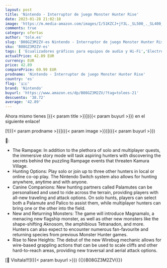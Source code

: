 ```yaml
---
layout: post
title: 'Nintendo - Interruptor de juego Monster Hunter Rise'
date: 2023-01-28 21:02:18
image: 'https://m.media-amazon.com/images/I/51KZCJ+jY3L._SL500_._SL400_.jpg'
comments: true
category: ofertas
author: 'tole.es'
slug: 'B08GZ3M2ZV-es Nintendo - Interruptor de juego Monster Hunter Rise'
sku: 'B08GZ3M2ZV-es'
tags: [ 'Ecualizadores gráficos para equipos de audio y Hi-Fi','Electrónica','Equipos de audio y Hi-Fi','Hardware y juegos para Nintendo Switch','Receptores y componentes de equipos de audio y Hi-Fi','Videojuegos','nintendo','🇪🇸', ]
actualPrice: 42.89 EUR
currency: EUR
price: 42.89
comparePrice: 69.99 EUR
prodname: 'Nintendo - Interruptor de juego Monster Hunter Rise'
country: 'es'
flag: '🇪🇸'
brand: 'Nintendo'
buyurl: 'https://www.amazon.es/dp/B08GZ3M2ZV/?tag=tolees-21'
descuento: '38.72'
average: '42.89'
---
```


Ahora mismo tienes [{{< param title >}}]({{< param buyurl >}}) en el siguiente enlace!

[![{{< param prodname >}}]({{< param image >}})]({{< param buyurl >}})

🔎:

- The Rampage: In addition to the plethora of solo and multiplayer quests, the immersive story mode will task aspiring hunters with discovering the secrets behind the puzzling Rampage events that threaten Kamura Village.
- Hunting Options: Play solo or join up to three other hunters in local or online co-op play. The Nintendo Switch system also allows for hunting anywhere, anytime and with anyone.
- Canine Companions: New hunting partners called Palamutes can be personalised and used to ride across the terrain, providing players with all-new traveling and attack options. On solo hunts, players can select both a Palamute and Palico to assist them, while multiplayer hunters can bring one or the other into the field.
- New and Returning Monsters: The game will introduce Magnamalo, a menacing new flagship monster, as well as other new monsters like the shape-shifting Aknosom, the amphibious Tetranadon, and more. Hunters can also expect to encounter numerous fan-favourite and returning species from previous Monster Hunter games.
- Rise to New Heights: The debut of the new Wirebug mechanic allows for wire-based grappling actions that can be used to scale cliffs and other hard-to-reach areas, providing new traversal and aerial attack options.

[🛒 Visítala!!!]({{< param buyurl >}})
{{<world>}}B08GZ3M2ZV{{</world>}}
